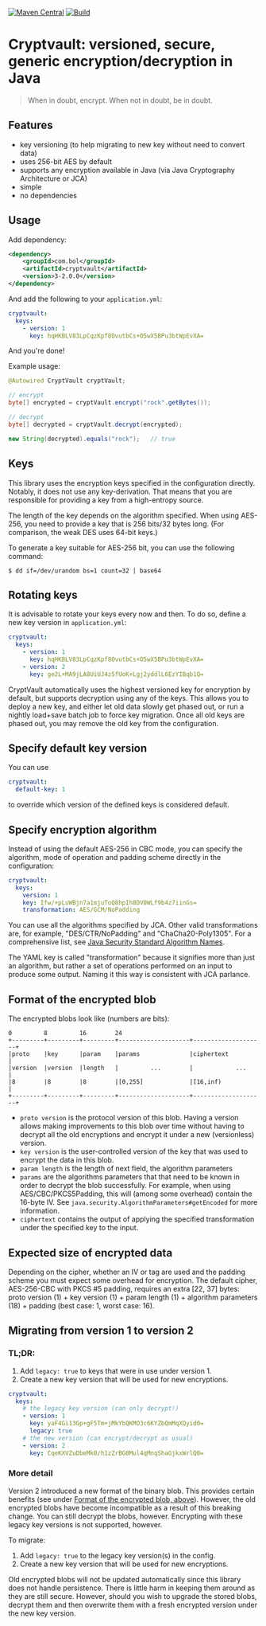 [![Maven Central](https://img.shields.io/maven-central/v/com.bol/cryptvault.svg)](http://search.maven.org/#search%7Cga%7C1%7Ccom.bol)
[![Build](https://github.com/bolcom/cryptvault/actions/workflows/maven.yml/badge.svg)](https://github.com/bolcom/cryptvault/actions)

# Cryptvault: versioned, secure, generic encryption/decryption in Java

> When in doubt, encrypt. When not in doubt, be in doubt.

## Features

- key versioning (to help migrating to new key without need to convert data)
- uses 256-bit AES by default
- supports any encryption available in Java (via Java Cryptography Architecture
  or JCA)
- simple
- no dependencies

## Usage

Add dependency:

```xml
<dependency>
    <groupId>com.bol</groupId>
    <artifactId>cryptvault</artifactId>
    <version>3-2.0.0</version>
</dependency>
```

And add the following to your `application.yml`:

```yaml
cryptvault:
  keys:
    - version: 1
      key: hqHKBLV83LpCqzKpf8OvutbCs+O5wX5BPu3btWpEvXA=
```

And you're done!

Example usage:

```java
@Autowired CryptVault cryptVault;

// encrypt
byte[] encrypted = cryptVault.encrypt("rock".getBytes());

// decrypt
byte[] decrypted = cryptVault.decrypt(encrypted);

new String(decrypted).equals("rock");   // true 
```

## Keys

This library uses the encryption keys specified in the configuration directly.
Notably, it does not use any key-derivation. That means that you are responsible
for providing a key from a high-entropy source.

The length of the key depends on the algorithm specified. When using AES-256,
you need to provide a key that is 256 bits/32 bytes long. (For comparison, the
weak DES uses 64-bit keys.)

To generate a key suitable for AES-256 bit, you can use the following command:

```console
$ dd if=/dev/urandom bs=1 count=32 | base64
```

## Rotating keys

It is advisable to rotate your keys every now and then. To do so, define a new
key version in `application.yml`:

```yaml
cryptvault:
  keys:
    - version: 1
      key: hqHKBLV83LpCqzKpf8OvutbCs+O5wX5BPu3btWpEvXA=
    - version: 2
      key: ge2L+MA9jLA8UiUJ4z5fUoK+Lgj2yddlL6EzYIBqb1Q=
```  

CryptVault automatically uses the highest versioned key for encryption by
default, but supports decryption using any of the keys. This allows you to
deploy a new key, and either let old data slowly get phased out, or run a
nightly load+save batch job to force key migration. Once all old keys are phased
out, you may remove the old key from the configuration.

## Specify default key version

You can use

```yaml
cryptvault:
  default-key: 1
```

to override which version of the defined keys is considered default.

## Specify encryption algorithm

Instead of using the default AES-256 in CBC mode, you can specify the algorithm,
mode of operation and padding scheme directly in the configuration:

```yaml
cryptvault:
  keys:
    version: 1
    key: Ifw/+pLuWBjn7a1mjuToQ8hpIh8DV0WLf9b4z7iinGs=
    transformation: AES/GCM/NoPadding
```

You can use all the algorithms specified by JCA. Other valid transformations
are, for example, "DES/CTR/NoPadding" and "ChaCha20-Poly1305". For a
comprehensive list, see [Java Security Standard Algorithm Names][Java Security
Standard Algorithm Names]. 

The YAML key is called "transformation" because it signifies more than just an
algorithm, but rather a set of operations performed on an input to produce some
output. Naming it this way is consistent with JCA parlance.

## Format of the encrypted blob

The encrypted blobs look like (numbers are bits):

```
0         8         16        24
+---------+---------+---------+--------------------+--------------------+
|proto    |key      |param    |params              |ciphertext          |
|version  |version  |length   |         ...        |            ...     |
|8        |8        |8        |[0,255]             |[16,inf)            |
+---------+---------+---------+--------------------+--------------------+
```

* `proto version` is the protocol version of this blob. Having a version allows
  making improvements to this blob over time without having to decrypt all the
  old encryptions and encrypt it under a new (versionless) version.
* `key version` is the user-controlled version of the key that was used to
  encrypt the data in this blob.
* `param length` is the length of next field, the algorithm parameters 
* `params` are the algorithms parameters that that need to be known
  in order to decrypt the blob successfully. For example, when using
  AES/CBC/PKCS5Padding, this will (among some overhead) contain the 16-byte IV.
  See `java.security.AlgorithmParameters#getEncoded` for more information.
* `ciphertext` contains the output of applying the specified transformation
  under the specified key to the input.

## Expected size of encrypted data

Depending on the cipher, whether an IV or tag are used and the padding scheme
you must expect some overhead for encryption. The default cipher, AES-256-CBC
with PKCS #5 padding, requires an extra [22, 37] bytes: proto version (1) + key
version (1) + param length (1) + algorithm parameters (18) + padding (best case:
1, worst case: 16).

## Migrating from version 1 to version 2

### TL;DR: 

1. Add `legacy: true` to keys that were in use under version 1.
2. Create a new key version that will be used for new encryptions.

```yaml
cryptvault:
  keys:
    # the legacy key version (can only decrypt!)
    - version: 1
      key: yaF4Gi13Gp+gF5Tm+jMkYbQKMO3c6KYZbQmMqXQyid0=
      legacy: true
    # the new version (can encrypt/decrypt as usual)
    - version: 2
      key: CqeKXVZuDbeMk0/h1zZrBG0Mul4qMnqShaGjkxWrlQ0=
```

### More detail

Version 2 introduced a new format of the binary blob. This provides certain
benefits (see under [Format of the encrypted blob,
above](#format-of-the-encrypted-blob)). However, the old encrypted blobs have
become incompatible as a result of this breaking change. You can still decrypt
the blobs, however. Encrypting with these legacy key versions is not supported,
however. 

To migrate:

1. Add `legacy: true` to the legacy key version(s) in the config. 
2. Create a new key version that will be used for new encryptions.

Old encrypted blobs will not be updated automatically since this library does
not handle persistence. There is little harm in keeping them around as they
are still secure. However, should you wish to upgrade the stored blobs, decrypt
them and then overwrite them with a fresh encrypted version under the new key
version.

[Java Security Standard Algorithm Names]:
<https://docs.oracle.com/en/java/javase/17/docs/specs/security/standard-names.html>
